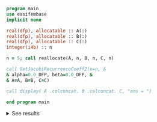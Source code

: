 ```fortran
program main
use easifembase
implicit none

real(dfp), allocatable :: A(:)
real(dfp), allocatable :: B(:)
real(dfp), allocatable :: C(:)
integer(i4b) :: n

n = 5; call reallocate(A, n, B, n, C, n)

call GetJacobiRecurrenceCoeff2(n=n, &
& alpha=0.0_DFP, beta=0.0_DFP, &
& A=A, B=B, C=C)

call display( A .colconcat. B .colconcat. C, "ans = ")

end program main
```

<details>
<summary>See results</summary>
<div>

```txt title="results"
          ans =          
-------------------------
1.00000  -.00000  1.41421
1.50000  0.00000  0.50000
1.66667  0.00000  0.66667
1.75000  0.00000  0.75000
1.80000  0.00000  0.80000
```

</div>
</details>
